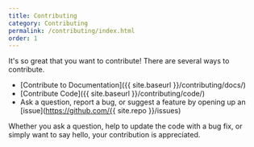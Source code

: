 ```yaml
---
title: Contributing
category: Contributing
permalink: /contributing/index.html
order: 1
---
```


It's so great that you want to contribute! There are several ways to contribute.

 - [Contribute to Documentation]({{ site.baseurl }}/contributing/docs/)
 - [Contribute Code]({{ site.baseurl }}/contributing/code/)
 - Ask a question, report a bug, or suggest a feature by opening up an [issue](https://github.com/{{ site.repo }}/issues)

Whether you ask a question, help to update the code with a bug fix, or
simply want to say hello, your contribution is appreciated.

